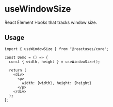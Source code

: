 # useWindowSize

React Element Hooks that tracks window size.

## Usage

```tsx
import { useWindowSize } from "@reactuses/core";

const Demo = () => {
  const { width, height } = useWindowSize();

  return (
    <div>
      <p>
        width: {width}, height: {height}
      </p>
    </div>
  );
};
```
